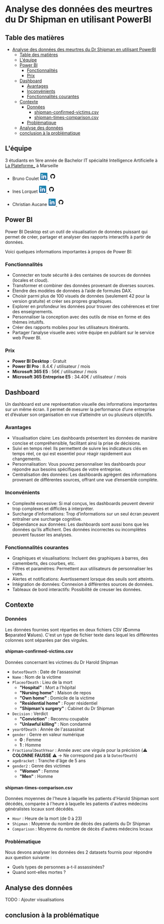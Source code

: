 # Analyse des données des meurtres du Dr Shipman en utilisant PowerBI

## Table des matières

- [Analyse des données des meurtres du Dr Shipman en utilisant PowerBI](#analyse-des-données-des-meurtres-du-dr-shipman-en-utilisant-powerbi)
  - [Table des matières](#table-des-matières)
  - [L'équipe](#léquipe)
  - [Power BI](#power-bi)
    - [Fonctionnalités](#fonctionnalités)
    - [Prix](#prix)
  - [Dashboard](#dashboard)
    - [Avantages](#avantages)
    - [Inconvénients](#inconvénients)
    - [Fonctionnalités courantes](#fonctionnalités-courantes)
  - [Contexte](#contexte)
    - [Données](#données)
      - [shipman-confirmed-victims.csv](#shipman-confirmed-victimscsv)
      - [shipman-times-comparison.csv](#shipman-times-comparisoncsv)
    - [Problématique](#problématique)
  - [Analyse des données](#analyse-des-données)
  - [conclusion à la problématique](#conclusion-à-la-problématique)

## L'équipe
3 étudiants en 1ère année de Bachelor IT spécialité Intelligence Artificielle à [La Plateforme_](https://laplateforme.io/) à Marseille
- Bruno Coulet
  <a href="https://www.linkedin.com/in/bruno-coulet/">
    <img src="images/logos/linkedin.png" width=25>
  </a>
  <a href="https://github.com/bruno-coulet">
    <img src="images/logos/github.png" width=25>
  </a>

- Ines Lorquet
  <a href="https://www.linkedin.com/in/ines-lorquet-35b90128b/">
    <img src="images/logos/linkedin.png" width=25>
  </a>
  <a href="https://github.com/ines-lorquet">
    <img src="images/logos/github.png" width=25>
  </a>
- Christian Aucane
  <a href="https://www.linkedin.com/in/christian-aucane/">
    <img src="images/logos/linkedin.png" width=25>
  </a>
  <a href="https://github.com/christian-aucane">
    <img src="images/logos/github.png" width=25>
  </a>

## Power BI

Power BI Desktop est un outil de visualisation de données puissant qui permet de créer, partager et analyser des rapports interactifs à partir de données.

Voici quelques informations importantes à propos de Power BI:
### Fonctionnalités
  - Connecter en toute sécurité à des centaines de sources de données (locales et cloud).
  - Transformer et combiner des données provenant de diverses sources.
  - Étendre des modèles de données à l’aide de formules DAX.
  - Choisir parmi plus de 100 visuels de données (seulement 42 pour la version gratuite) et créer ses propres graphiques.
  - Explorer en profondeur les données pour trouver des cohérences et tirer des enseignements.
  - Personnaliser la conception avec des outils de mise en forme et des thèmes intuitifs.
  - Créer des rapports mobiles pour les utilisateurs itinérants.
  - Partager l’analyse visuelle avec votre équipe en publiant sur le service web Power BI.
### Prix
  - **Power BI Desktop** : Gratuit
  - **Power BI Pro** : 8.4.€ / utilisateur / mois
  - **Microsoft 365 E5** : 56€ / utilisateur / mois
  - **Microsoft 365 Entreprise E5** : 34.40€ / utilisateur / mois

## Dashboard

Un dashboard est une représentation visuelle des informations importantes sur un même écran. Il permet de mesurer la performance d’une entreprise et d’évaluer son organisation en vue d’atteindre un ou plusieurs objectifs.

### Avantages
- Visualisation claire: Les dashboards présentent les données de manière concise et compréhensible, facilitant ainsi la prise de décisions.
- Suivi en temps réel: Ils permettent de suivre les indicateurs clés en temps réel, ce qui est essentiel pour réagir rapidement aux changements.
- Personnalisation: Vous pouvez personnaliser les dashboards pour répondre aux besoins spécifiques de votre entreprise.
- Centralisation des données: Les dashboards agrègent des informations provenant de différentes sources, offrant une vue d’ensemble complète.
  
### Inconvénients
- Complexité excessive: Si mal conçus, les dashboards peuvent devenir trop complexes et difficiles à interpréter.
- Surcharge d’informations: Trop d’informations sur un seul écran peuvent entraîner une surcharge cognitive.
- Dépendance aux données: Les dashboards sont aussi bons que les données qu’ils affichent. Des données incorrectes ou incomplètes peuvent fausser les analyses.
  
### Fonctionnalités courantes
- Graphiques et visualisations: Incluent des graphiques à barres, des camemberts, des courbes, etc.
- Filtres et paramètres: Permettent aux utilisateurs de personnaliser les vues.
- Alertes et notifications: Avertissement lorsque des seuils sont atteints.
- Intégration de données: Connexion à différentes sources de données.
- Tableaux de bord interactifs: Possibilité de creuser les données.

## Contexte

### Données
Les données fournies sont réparties en deux fichiers CSV (**C**omma **S**eparated **V**alues).
C'est un type de fichier texte dans lequel les différentes colonnes sont séparées par des virgules.

#### shipman-confirmed-victims.csv
Données concernant les victimes du Dr Harold Shipman
- `DateofDeath` : Date de l'assassinat
- `Name` : Nom de la victime
- `PlaceofDeath` : Lieu de la mort
  - **"Hospital"** : Mort a l'hôpital
  - **"Nursing home"** : Maison de repos
  - **"Own home"** : Domicile de la victime
  - **"Residential home"** : Foyer résidentiel
  - **"Shipman's surgery"** : Cabinet du Dr Shipman
- `Decision` : Verdict
  - **"Conviction"** : Reconnu coupable
  - **"Unlawful killing"** : Non condamné
- `yearOfDeath` : Année de l'assassinat
- `gender` : Genre en valeur numérique
  - **0** : Femme
  - **1** : Homme
- `FractionalDeathYear` : Année avec une virgule pour la précision (⚠️ **COLONNE FAUSSE** ⚠️ -> Ne correspond pas a la `DateofDeath`)
- `ageBracket` : Tranche d'âge de 5 ans
- `gender2` : Genre des victimes
  - **"Women"** : Femme
  - **"Men"** : Homme

#### shipman-times-comparison.csv
Données moyennes de l'heure à laquelle les patients d'Harold Shipman sont décédés, comparée à l'heure à laquelle les patients d'autres médecins généralistes locaux sont décédés.
- `Hour` : Heure de la mort (de 0 à 23)
- `Shipman` : Moyenne du nombre de décès des patients du Dr Shipman
- `Comparison` : Moyenne du nombre de décès d'autres médecins locaux

### Problématique

Nous devons analyser les données des 2 datasets fournis pour répondre aux question suivante :

- Quels types de personnes a-t-il assassinées?
- Quand sont-elles mortes ? 

## Analyse des données

TODO : Ajouter visualisations

## conclusion à la problématique